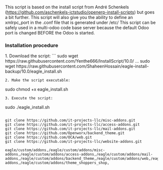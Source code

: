 This script is based on the install script from André Schenkels (https://github.com/aschenkels-ictstudio/openerp-install-scripts)
but goes a bit further. This script will also give you the ability to define an xmlrpc_port in the .conf file that is generated under /etc/
This script can be safely used in a multi-odoo code base server because the default Odoo port is changed BEFORE the Odoo is started.

<h3>Installation procedure</h3>
1. Download the script:
```
sudo wget https://raw.githubusercontent.com/Yenthe666/InstallScript/10.0/
...
sudo wget https://raw.githubusercontent.com/ShaheenHossain/eagle-install-backup/10.0/eagle_install.sh

```
2. Make the script executable:
```
sudo chmod +x eagle_install.sh
```
3. Execute the script:
```
sudo ./eagle_install.sh
```

git clone https://github.com/it-projects-llc/misc-addons.git		
git clone https://github.com/it-projects-llc/access-addons.git		
git clone https://github.com/it-projects-llc/mail-addons.git		
git clone https://github.com/Openworx/backend_theme.git		
git clone https://github.com/OCA/web.git		
git clone https://github.com/it-projects-llc/website-addons.git		

eagle/custom/addons,/eagle/custom/addons/misc-addons,/eagle/custom/addons/access-addons,/eagle/custom/addons/mail-addons,/eagle/custom/addons/backend_theme,/eagle/custom/addons/web,/eagle/custom/addons/website-addons,/eagle/custom/addons/theme_shoppers_shop,
